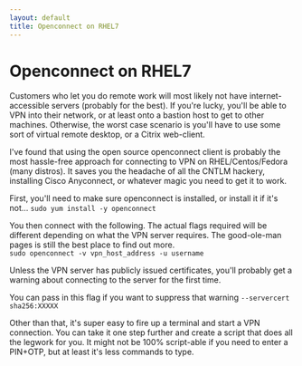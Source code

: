 ```yaml
---
layout: default
title: Openconnect on RHEL7
---
```


# Openconnect on RHEL7

Customers who let you do remote work will most likely not have internet-accessible servers (probably for the best).  If you're lucky, you'll be able to VPN into their network, or at least onto a bastion host to get to other machines.  Otherwise, the worst case scenario is you'll have to use some sort of virtual remote desktop, or a Citrix web-client.

I've found that using the open source openconnect client is probably the most hassle-free approach for connecting to VPN on RHEL/Centos/Fedora (many distros).  It saves you the headache of all the CNTLM hackery, installing Cisco Anyconnect, or whatever magic you need to get it to work.


First, you'll need to make sure openconnect is installed, or install it if it's not...
`sudo yum install -y openconnect`

You then connect with the following.  The actual flags required will be different depending on what the VPN server requires.  The good-ole-man pages is still the best place to find out more.  
`sudo openconnect -v vpn_host_address -u username`

Unless the VPN server has publicly issued certificates, you'll probably get a warning about connecting to the server for the first time.  

You can pass in this flag if you want to suppress that warning `--servercert sha256:XXXXX`

Other than that, it's super easy to fire up a terminal and start a VPN connection.  You can take it one step further and create a script that does all the legwork for you.  It might not be 100% script-able if you need to enter a PIN+OTP, but at least it's less commands to type.
